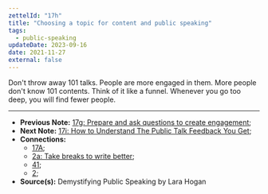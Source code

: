 ```yaml
---
zettelId: "17h"
title: "Choosing a topic for content and public speaking"
tags:
  - public-speaking
updateDate: 2023-09-16
date: 2021-11-27
external: false
---
```


Don't throw away 101 talks. People are more engaged in them. More people don't know 101 contents. Think of it like a funnel. Whenever you go too deep, you will find fewer people.

---

- **Previous Note:** [17g: Prepare and ask questions to create engagement](/notes/17g/);
- **Next Note:** [17i: How to Understand The Public Talk Feedback You Get](/notes/17i/);
- **Connections:**
  - [17A](/notes/17a/);
  - [2a: Take breaks to write better](/notes/2a/);
  - [41](/notes/41/);
  - [2](/notes/2/);
- **Source(s):**  Demystifying Public Speaking by Lara Hogan
